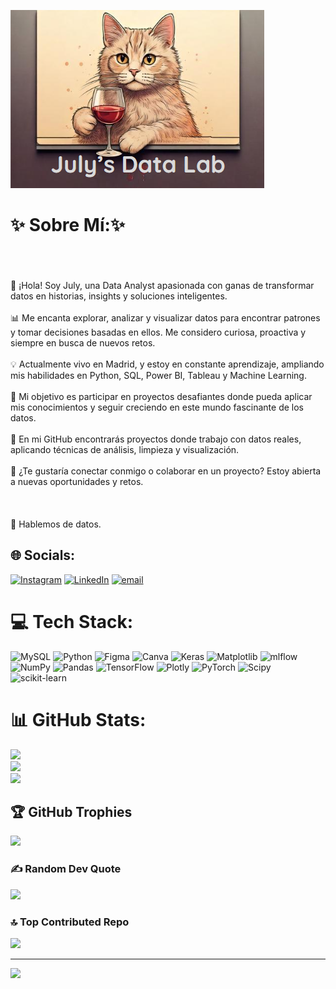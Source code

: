 ![July's Data Lab](https://github.com/JulyBeiner/JulyBeiner/blob/main/Screenshot%202025-02-21%20143729.png?raw=true)

# ✨ Sobre Mí:✨
<br><br><br>👋 ¡Hola! Soy July, una Data Analyst apasionada con ganas de transformar datos en historias, insights y soluciones inteligentes.<br><br>📊 Me encanta explorar, analizar y visualizar datos para encontrar patrones y tomar decisiones basadas en ellos. Me considero curiosa, proactiva y siempre en busca de nuevos retos.<br><br>💡 Actualmente vivo en Madrid, y estoy en constante aprendizaje, ampliando mis habilidades en Python, SQL, Power BI, Tableau y Machine Learning.<br><br>🚀 Mi objetivo es participar en proyectos desafiantes donde pueda aplicar mis conocimientos y seguir creciendo en este mundo fascinante de los datos.<br><br>🌱 En mi GitHub encontrarás proyectos donde trabajo con datos reales, aplicando técnicas de análisis, limpieza y visualización.<br><br>📩 ¿Te gustaría conectar conmigo o colaborar en un proyecto? Estoy abierta a nuevas oportunidades y retos.<br><br><br><br>📍 Hablemos de datos.


## 🌐 Socials:
[![Instagram](https://img.shields.io/badge/Instagram-%23E4405F.svg?logo=Instagram&logoColor=white)](https://instagram.com/julbeiner_) [![LinkedIn](https://img.shields.io/badge/LinkedIn-%230077B5.svg?logo=linkedin&logoColor=white)](https://linkedin.com/in/www.linkedin.com/in/julyanna-jaramillo-beiner-0a7582182) [![email](https://img.shields.io/badge/Email-D14836?logo=gmail&logoColor=white)](mailto:julybeinerdata@gmail.com) 

# 💻 Tech Stack:
![MySQL](https://img.shields.io/badge/mysql-4479A1.svg?style=for-the-badge&logo=mysql&logoColor=white) ![Python](https://img.shields.io/badge/python-3670A0?style=for-the-badge&logo=python&logoColor=ffdd54) ![Figma](https://img.shields.io/badge/figma-%23F24E1E.svg?style=for-the-badge&logo=figma&logoColor=white) ![Canva](https://img.shields.io/badge/Canva-%2300C4CC.svg?style=for-the-badge&logo=Canva&logoColor=white) ![Keras](https://img.shields.io/badge/Keras-%23D00000.svg?style=for-the-badge&logo=Keras&logoColor=white) ![Matplotlib](https://img.shields.io/badge/Matplotlib-%23ffffff.svg?style=for-the-badge&logo=Matplotlib&logoColor=black) ![mlflow](https://img.shields.io/badge/mlflow-%23d9ead3.svg?style=for-the-badge&logo=numpy&logoColor=blue) ![NumPy](https://img.shields.io/badge/numpy-%23013243.svg?style=for-the-badge&logo=numpy&logoColor=white) ![Pandas](https://img.shields.io/badge/pandas-%23150458.svg?style=for-the-badge&logo=pandas&logoColor=white) ![TensorFlow](https://img.shields.io/badge/TensorFlow-%23FF6F00.svg?style=for-the-badge&logo=TensorFlow&logoColor=white) ![Plotly](https://img.shields.io/badge/Plotly-%233F4F75.svg?style=for-the-badge&logo=plotly&logoColor=white) ![PyTorch](https://img.shields.io/badge/PyTorch-%23EE4C2C.svg?style=for-the-badge&logo=PyTorch&logoColor=white) ![Scipy](https://img.shields.io/badge/SciPy-%230C55A5.svg?style=for-the-badge&logo=scipy&logoColor=%white) ![scikit-learn](https://img.shields.io/badge/scikit--learn-%23F7931E.svg?style=for-the-badge&logo=scikit-learn&logoColor=white)
# 📊 GitHub Stats:
![](https://github-readme-stats.vercel.app/api?username=JulyBeiner&theme=tokyonight&hide_border=false&include_all_commits=false&count_private=false)<br/>
![](https://github-readme-streak-stats.herokuapp.com/?user=JulyBeiner&theme=tokyonight&hide_border=false)<br/>
![](https://github-readme-stats.vercel.app/api/top-langs/?username=JulyBeiner&theme=tokyonight&hide_border=false&include_all_commits=false&count_private=false&layout=compact)

## 🏆 GitHub Trophies
![](https://github-profile-trophy.vercel.app/?username=JulyBeiner&theme=tokyonight&no-frame=true&no-bg=true&margin-w=4)

### ✍️ Random Dev Quote
![](https://quotes-github-readme.vercel.app/api?type=horizontal&theme=tokyonight)

### 🔝 Top Contributed Repo
![](https://github-contributor-stats.vercel.app/api?username=JulyBeiner&limit=5&theme=date_night&combine_all_yearly_contributions=true)

---
[![](https://visitcount.itsvg.in/api?id=JulyBeiner&icon=0&color=0)](https://visitcount.itsvg.in)

<!-- Proudly created with GPRM ( https://gprm.itsvg.in ) -->
